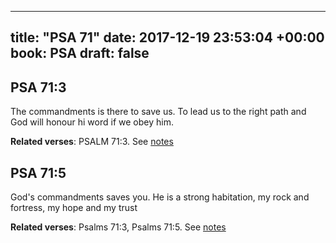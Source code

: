 
---
title: "PSA 71"
date: 2017-12-19 23:53:04 +00:00
book: PSA
draft: false
---

## PSA 71:3

The commandments is there to save us. To lead us to the right path and God will honour hi word if we obey him.

**Related verses**: PSALM 71:3. See [notes](https://my.bible.com/notes/2794006959358731095)


## PSA 71:5

God's commandments saves you. He is a strong habitation, my rock and fortress, my hope and my trust

**Related verses**: Psalms 71:3, Psalms 71:5. See [notes](https://my.bible.com/notes/2577309803882471587)

